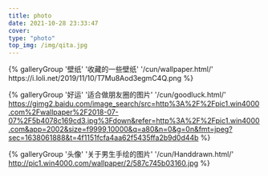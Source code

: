 ```yaml
---
title: photo
date: 2021-10-28 23:33:47
cover:
type: "photo"
top_img: /img/qita.jpg
---
```

<div class="gallery-group-main">
{% galleryGroup '壁纸' '收藏的一些壁纸' '/cun/wallpaper.html/' https://i.loli.net/2019/11/10/T7Mu8Aod3egmC4Q.png %}


{% galleryGroup '好运' '适合做朋友圈的图片' '/cun/goodluck.html/' https://gimg2.baidu.com/image_search/src=http%3A%2F%2Fpic1.win4000.com%2Fwallpaper%2F2018-07-07%2F5b4078c169cd3.jpg%3Fdown&refer=http%3A%2F%2Fpic1.win4000.com&app=2002&size=f9999,10000&q=a80&n=0&g=0n&fmt=jpeg?sec=1638061888&t=4f1151fcfa4aa62f5435ffa2b9d0d44b %}



{% galleryGroup '头像' '关于男生手绘的图片' '/cun/Handdrawn.html/' http://pic1.win4000.com/wallpaper/2/587c745b03160.jpg %}
</div>


